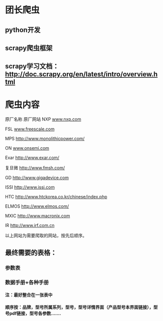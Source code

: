 # 团长爬虫

## python开发
## scrapy爬虫框架
## scrapy学习文档：http://doc.scrapy.org/en/latest/intro/overview.html

# 爬虫内容

原厂名称    原厂网站
NXP         www.nxp.com

FSL         www.freescale.com

MPS         http://www.monolithicpower.com/

ON          www.onsemi.com

Exar        http://www.exar.com/

复旦微      http://www.fmsh.com/

GD          http://www.gigadevice.com

ISSI        http://www.issi.com

HTC         http://www.htckorea.co.kr/chinese/index.php

ELMOS       http://www.elmos.com/ 

MXIC        http://www.macronix.com

IR          http://www.irf.com.cn

以上网站为需要爬取的网站，按先后顺序。

## 最终需要的表格：

### 参数表
### 数据手册+各种手册

#### 注：最好整合在一张表中
#### 顺序按：品牌，型号所属系列，型号，型号详情界面（产品型号本界面链接），型号pdf链接，型号各参数…….